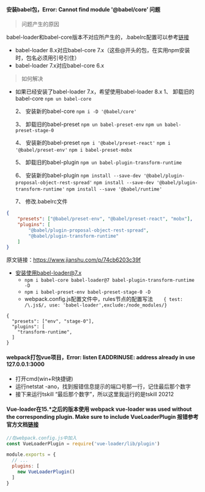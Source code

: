 #### 安装babel包，Error: Cannot find module '@babel/core’  问题

> 问题产生的原因

babel-loader和babel-core版本不对应所产生的，.babelrc配置可以参考[链接](https://www.cnblogs.com/QianDingwei/p/10800795.html)

- babel-loader 8.x对应babel-core 7.x（这些@开头的包，在实用npm安装时，包名必须用引号引住）
- babel-loader 7.x对应babel-core 6.x

> 如何解决
- 如果已经安装了babel-loader 7.x，希望使用babel-loader 8.x
  1、 卸载旧的babel-core
  `npm un babel-core`

  2、 安装新的babel-core
  `npm i -D '@babel/core'`

  3、 卸载旧的babel-preset
  `npm un babel-preset-env`
  `npm un babel-preset-stage-0`

  4、 安装新的babel-preset
  `npm i '@babel/preset-react'`
  `npm i '@babel/preset-env'`
  `npm i babel-preset-mobx`

  5、 卸载旧的babel-plugin
  `npm un babel-plugin-transform-runtime`

  6、 安装新的babel-plugin
  `npm install --save-dev '@babel/plugin-proposal-object-rest-spread'`
  `npm install --save-dev '@babel/plugin-transform-runtime'`
  `npm install --save '@babel/runtime'`

  7、 修改.babelrc文件

```json
{
    "presets": ["@babel/preset-env", "@babel/preset-react", "mobx"],
    "plugins": [
        "@babel/plugin-proposal-object-rest-spread",
        "@babel/plugin-transform-runtime"
    ]
}
```
原文链接：https://www.jianshu.com/p/74cb6203c39f

- 安装使用babel-loader@7.x
  + `npm i babel-core babel-loader@7 babel-plugin-transform-runtime -D`
  + `npm i babel-preset-env babel-preset-stage-0 -D`
  + webpack.config.js配置文件中，rules节点的配置写法　　`{ test: /\.js$/, use: 'babel-loader',exclude:/node_modules/}`

```
{
  "presets": ["env", "stage-0"],
  "plugins": [
    "transform-runtime",
  ]
}
```

#### webpack打包vue项目，Error: listen EADDRINUSE: address already in use 127.0.0.1:3000
- 打开cmd(win+R快捷键)
- 运行netstat -ano，找到报错信息提示的端口号那一行，记住最后那个数字
- 接下来运行tskill “最后那个数字”，所以这里我运行的是tskill 20212


#### Vue-loader在15.*之后的版本使用 webpack vue-loader was used without the corresponding plugin. Make sure to include VueLoaderPlugin  报错参考官方文档[链接]("https://vue-loader.vuejs.org/migrating.html#a-plugin-is-now-required")
```js
//在webpack.config.js中加入
const VueLoaderPlugin = require('vue-loader/lib/plugin')

module.exports = {
  // ...
  plugins: [
    new VueLoaderPlugin()
  ]
}
```